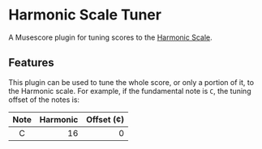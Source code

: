 # Harmonic Scale Tuner
A Musescore plugin for tuning scores to the [Harmonic Scale](https://en.wikipedia.org/wiki/Harmonic_scale).

## Features
This plugin can be used to tune the whole score, or only a portion of it, to the Harmonic scale.
For example, if the fundamental note is `C`, the tuning offset of the notes is:

| Note | Harmonic | Offset (¢) |
| :--: | -------: | ---------: |
| C | 16 | 0 |
